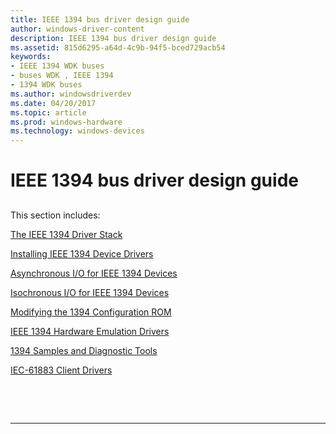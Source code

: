 ```yaml
---
title: IEEE 1394 bus driver design guide
author: windows-driver-content
description: IEEE 1394 bus driver design guide
ms.assetid: 815d6295-a64d-4c9b-94f5-bced729acb54
keywords:
- IEEE 1394 WDK buses
- buses WDK , IEEE 1394
- 1394 WDK buses
ms.author: windowsdriverdev
ms.date: 04/20/2017
ms.topic: article
ms.prod: windows-hardware
ms.technology: windows-devices
---
```


# IEEE 1394 bus driver design guide


## <a href="" id="ddk-1394-design-guide-kg"></a>


This section includes:

[The IEEE 1394 Driver Stack](https://msdn.microsoft.com/library/windows/hardware/ff538867)

[Installing IEEE 1394 Device Drivers](https://msdn.microsoft.com/library/windows/hardware/ff537224)

[Asynchronous I/O for IEEE 1394 Devices](https://msdn.microsoft.com/library/windows/hardware/ff536915)

[Isochronous I/O for IEEE 1394 Devices](https://msdn.microsoft.com/library/windows/hardware/ff537375)

[Modifying the 1394 Configuration ROM](https://msdn.microsoft.com/library/windows/hardware/ff537433)

[IEEE 1394 Hardware Emulation Drivers](https://msdn.microsoft.com/library/windows/hardware/ff537214)

[1394 Samples and Diagnostic Tools](https://msdn.microsoft.com/library/windows/hardware/ff536887)

[IEC-61883 Client Drivers](https://msdn.microsoft.com/library/windows/hardware/ff537188)

 

 


--------------------


